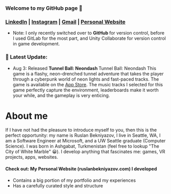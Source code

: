 ### Welcome to my GitHub page 👋

### [LinkedIn](https://www.linkedin.com/in/ruslan-bekniyazov/) | [Instagram](https://www.instagram.com/ruslan.bekn/) | [Gmail](https://mail.google.com/mail/?view=cm&source=mailto&to=rus.bekniyazov@gmail.com) | [Personal Website](https://www.ruslanbekniyazov.com)

* Note: I only recently switched over to <b> GitHub </b> for version control, before I used GitLab for the most part, and Unity Collaborate for version control in game development.

### :tada: Latest Update:
* Aug 3: Released <b>Tunnel Ball: Neondash </b>
                Tunnel Ball: Neondash This game is a flashy, neon-drenched tunnel adventure that takes the player through a cyberpunk world of neon lights and fast-paced tracks. The game is available on the <a href="https://apps.apple.com/us/app/tunnel-ball-neondash/id6457107717"> App Store</a>. The music tracks I selected for this game perfectly capture the environment, leaderboards make it worth your while, and the gameplay is very enticing.

# About me

If I have not had the pleasure to introduce myself to you, then this is the perfect opportunity: my name is Ruslan Bekniyazov, I live in Seattle, WA, I am a Software Engineer at Microsoft, and a UW Seattle graduate (Computer Science). I was born in Ashgabat, Turkmenistan (feel free to lookup "The City of White Marble" 😀). I develop anything that fascinates me: games, VR projects, apps, websites.

#### Check out: My Personal Website (ruslanbekniyazov.com) I developed
* Contains a big portion of my portfolio and my experiences
* Has a carefully curated style and structure
